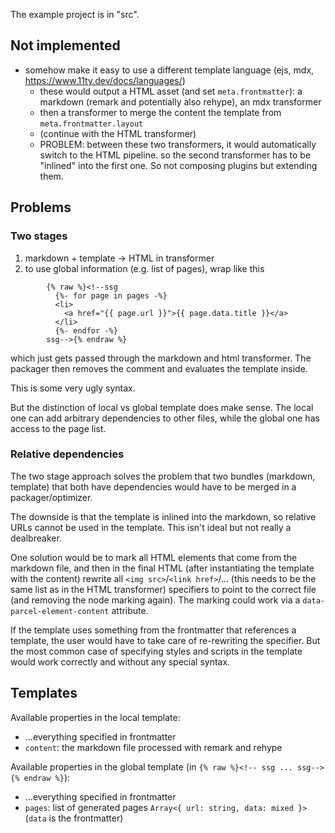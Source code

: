 The example project is in "src".

## Not implemented

- somehow make it easy to use a different template language (ejs, mdx, https://www.11ty.dev/docs/languages/)
  - these would output a HTML asset (and set `meta.frontmatter`): a markdown (remark and potentially also rehype), an mdx transformer
  - then a transformer to merge the content the template from `meta.frontmatter.layout`
  - (continue with the HTML transformer)
  - PROBLEM: between these two transformers, it would automatically switch to the HTML pipeline. so the second transformer has to be "inlined" into the first one. So not composing plugins but extending them.

## Problems

### Two stages

1. markdown + template -> HTML in transformer
2. to use global information (e.g. list of pages), wrap like this

```
        {% raw %}<!--ssg
          {%- for page in pages -%}
          <li>
            <a href="{{ page.url }}">{{ page.data.title }}</a>
          </li>
          {%- endfor -%}
        ssg-->{% endraw %}
```

which just gets passed through the markdown and html transformer. The packager then removes the comment and evaluates the template inside.

This is some very ugly syntax.

But the distinction of local vs global template does make sense. The local one can add arbitrary dependencies to other files, while the global one
has access to the page list.

### Relative dependencies

The two stage approach solves the problem that two bundles (markdown, template) that both have dependencies would have to be merged in a packager/optimizer.

The downside is that the template is inlined into the markdown, so relative URLs cannot be used in the template. This isn't ideal but not really a dealbreaker.

One solution would be to mark all HTML elements that come from the markdown file, and then in the final HTML (after instantiating the template with the content)
rewrite all `<img src>`/`<link href>`/... (this needs to be the same list as in the HTML transformer) specifiers to point to the correct file (and removing the node marking again).
The marking could work via a `data-parcel-element-content` attribute.

If the template uses something from the frontmatter that references a template, the user would have to take care of re-rewriting the specifier. But the most
common case of specifying styles and scripts in the template would work correctly and without any special syntax.

## Templates

Available properties in the local template:

- ...everything specified in frontmatter
- `content`: the markdown file processed with remark and rehype

Available properties in the global template (in `{% raw %}<!-- ssg ... ssg-->{% endraw %}`):

- ...everything specified in frontmatter
- `pages`: list of generated pages `Array<{ url: string, data: mixed }>` (`data` is the frontmatter)

